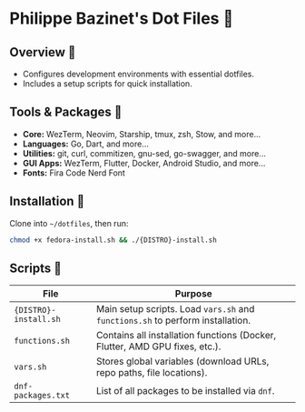 # Philippe Bazinet's Dot Files 🔨

## Overview 📒

- Configures development environments with essential dotfiles.
- Includes a setup scripts for quick installation.

## Tools & Packages 🔧

- **Core:** WezTerm, Neovim, Starship, tmux, zsh, Stow, and more...
- **Languages:** Go, Dart, and more...
- **Utilities:** git, curl, commitizen, gnu-sed, go-swagger, and more...
- **GUI Apps:** WezTerm, Flutter, Docker, Android Studio, and more...
- **Fonts:** Fira Code Nerd Font

## Installation 📜

Clone into `~/dotfiles`, then run:

```bash
chmod +x fedora-install.sh && ./{DISTRO}-install.sh
```

## Scripts 📝

| File                  | Purpose                                                                        |
| --------------------- | ------------------------------------------------------------------------------ |
| `{DISTRO}-install.sh` | Main setup scripts. Load `vars.sh` and `functions.sh` to perform installation. |
| `functions.sh`        | Contains all installation functions (Docker, Flutter, AMD GPU fixes, etc.).    |
| `vars.sh`             | Stores global variables (download URLs, repo paths, file locations).           |
| `dnf-packages.txt`    | List of all packages to be installed via `dnf`.                                |
